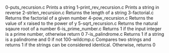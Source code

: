 0-puts_recursion.c	Prints a string
1-print_rev_recursion.c	Prints a string in reverse
2-strlen_recursion.c	Returns the length of a string
3-factorial.c	Returns the factorial of a given number
4-pow_recursion.c	Returns the value of x raised to the power of y
5-sqrt_recursion.c	Returns the natural sqaure root of a number
6-is_prime_number.c	Returns 1 if the input integer is a prime number, otherwise return 0
7-is_palindrome.c	Returns 1 if a string is a palindrome and 0 if not
100-wildcmp.c	Compares two strings and returns 1 if the strings can be considered identical. Otherwise, returns 0